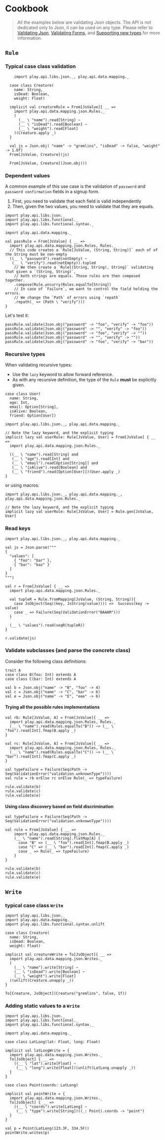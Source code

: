 # Cookbook

> All the examples below are validating Json objects. The API is not dedicated only to Json, it can be used on any type. Please refer to [Validating Json](ScalaValidationJson.md), [Validating Forms](ScalaValidationMigrationForm.md), and [Supporting new types](ScalaValidationExtensions.md) for more information.

## `Rule`

### Typical case class validation

```tut
	import play.api.libs.json._, play.api.data.mapping._

  case class Creature(
    name: String,
    isDead: Boolean,
    weight: Float)

  implicit val creatureRule = From[JsValue]{ __ =>
    import play.api.data.mapping.json.Rules._
    (
      (__ \ "name").read[String] ~
      (__ \ "isDead").read[Boolean] ~
      (__ \ "weight").read[Float]
    )(Creature.apply _)
  }

  val js = Json.obj( "name" -> "gremlins", "isDead" -> false, "weight" -> 1.0f)
  From[JsValue, Creature](js)

  From[JsValue, Creature](Json.obj())
```

### Dependent values

A common example of this use case is the validation of `password` and `password confirmation` fields in a signup form.

1. First, you need to validate that each field is valid independently
2. Then, given the two values, you need to validate that they are equals.

```tut
import play.api.libs.json._
import play.api.libs.functional._
import play.api.libs.functional.syntax._

import play.api.data.mapping._

val passRule = From[JsValue] { __ =>
  import play.api.data.mapping.json.Rules, Rules._
  // This code creates a `Rule[JsValue, (String, String)]` each of of the String must be non-empty
  ((__ \ "password").read(notEmpty) ~
   (__ \ "verify").read(notEmpty)).tupled
   	// We then create a `Rule[(String, String), String]` validating that given a `(String, String)`,
   	// both strings are equals. Those rules are then composed together.
    .compose(Rule.uncurry(Rules.equalTo[String])
    // In case of `Failure`, we want to control the field holding the errors.
    // We change the `Path` of errors using `repath`
    .repath(_ => (Path \ "verify")))
}
```

Let's test it:

```tut
passRule.validate(Json.obj("password" -> "foo", "verify" -> "foo"))
passRule.validate(Json.obj("password" -> "", "verify" -> "foo"))
passRule.validate(Json.obj("password" -> "foo", "verify" -> ""))
passRule.validate(Json.obj("password" -> "", "verify" -> ""))
passRule.validate(Json.obj("password" -> "foo", "verify" -> "bar"))
```

### Recursive types

When validating recursive types:

- Use the `lazy` keyword to allow forward reference.
- As with any recursive definition, the type of the `Rule` **must** be explicitly given.

```tut
case class User(
  name: String,
  age: Int,
  email: Option[String],
  isAlive: Boolean,
  friend: Option[User])
```

```tut
import play.api.libs.json._, play.api.data.mapping._

// Note the lazy keyword, and the explicit typing
implicit lazy val userRule: Rule[JsValue, User] = From[JsValue] { __ =>
  import play.api.data.mapping.json.Rules._

  ((__ \ "name").read[String] and
   (__ \ "age").read[Int] and
   (__ \ "email").read[Option[String]] and
   (__ \ "isAlive").read[Boolean] and
   (__ \ "friend").read[Option[User]])(User.apply _)
}
```

or using macros:

```tut
import play.api.libs.json._, play.api.data.mapping._, play.api.data.mapping.json.Rules._

// Note the lazy keyword, and the explicit typing
implicit lazy val userRule: Rule[JsValue, User] = Rule.gen[JsValue, User]
```

### Read keys

```tut
import play.api.libs.json._, play.api.data.mapping._

val js = Json.parse("""
{
  "values": [
    { "foo": "bar" },
    { "bar": "baz" }
  ]
}
""")

val r = From[JsValue] { __ =>
  import play.api.data.mapping.json.Rules._

  val tupleR = Rule.fromMapping[JsValue, (String, String)]{
    case JsObject(Seq((key, JsString(value)))) =>  Success(key -> value)
    case _ => Failure(Seq(ValidationError("BAAAM")))
  }

  (__ \ "values").read(seqR(tupleR))
}

r.validate(js)
```

### Validate subclasses (and parse the concrete class)

Consider the following class definitions:

```tut
trait A
case class B(foo: Int) extends A
case class C(bar: Int) extends A

val b = Json.obj("name" -> "B", "foo" -> 4)
val c = Json.obj("name" -> "C", "bar" -> 6)
val e = Json.obj("name" -> "E", "eee" -> 6)
```

#### Trying all the possible rules implementations

```tut
val rb: Rule[JsValue, A] = From[JsValue]{ __ =>
  import play.api.data.mapping.json.Rules, Rules._
  (__ \ "name").read(Rules.equalTo("B")) ~> (__ \ "foo").read[Int].fmap(B.apply _)
}

val rc: Rule[JsValue, A] = From[JsValue]{ __ =>
  import play.api.data.mapping.json.Rules, Rules._
  (__ \ "name").read(Rules.equalTo("C")) ~> (__ \ "bar").read[Int].fmap(C.apply _)
}

val typeFailure = Failure(Seq(Path -> Seq(ValidationError("validation.unknownType"))))
val rule = rb orElse rc orElse Rule(_ => typeFailure)

rule.validate(b)
rule.validate(c)
rule.validate(e)
```

#### Using class discovery based on field discrimination

```tut
val typeFailure = Failure(Seq(Path -> Seq(ValidationError("validation.unknownType"))))

val rule = From[JsValue] { __ =>
	import play.api.data.mapping.json.Rules._
	(__ \ "name").read[String].flatMap[A] {
	  case "B" => (__ \ "foo").read[Int].fmap(B.apply _)
	  case "C" => (__ \ "bar").read[Int].fmap(C.apply _)
	  case _ => Rule(_ => typeFailure)
	}
}

rule.validate(b)
rule.validate(c)
rule.validate(e)
```

## `Write`

### typical case class `Write`

```tut
import play.api.libs.json._
import play.api.data.mapping._
import play.api.libs.functional.syntax.unlift

case class Creature(
  name: String,
  isDead: Boolean,
  weight: Float)

implicit val creatureWrite = To[JsObject]{ __ =>
  import play.api.data.mapping.json.Writes._
  (
    (__ \ "name").write[String] ~
    (__ \ "isDead").write[Boolean] ~
    (__ \ "weight").write[Float]
  )(unlift(Creature.unapply _))
}

To[Creature, JsObject](Creature("gremlins", false, 1f))
```

### Adding static values to a `Write`

```tut
import play.api.libs.json._
import play.api.libs.functional._
import play.api.libs.functional.syntax._

import play.api.data.mapping._

case class LatLong(lat: Float, long: Float)

implicit val latLongWrite = {
  import play.api.data.mapping.json.Writes._
  To[JsObject] { __ =>
    ((__ \ "lat").write[Float] ~
     (__ \ "long").write[Float])(unlift(LatLong.unapply _))
  }
}

case class Point(coords: LatLong)

implicit val pointWrite = {
  import play.api.data.mapping.json.Writes._
  To[JsObject] { __ =>
    ((__ \ "coords").write[LatLong] ~
     (__ \ "type").write[String])((_: Point).coords -> "point")
  }
}

val p = Point(LatLong(123.3F, 334.5F))
pointWrite.writes(p)
```





